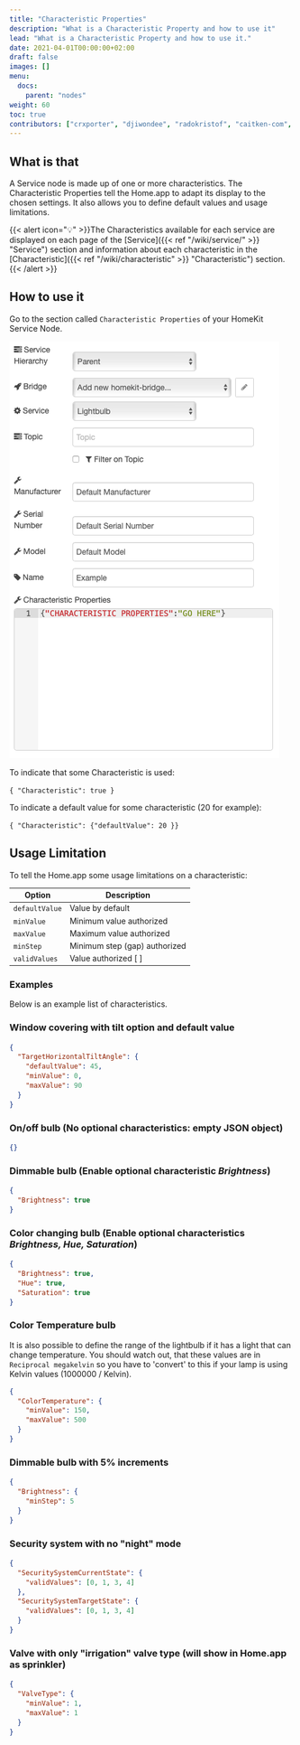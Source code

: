 ```yaml
---
title: "Characteristic Properties"
description: "What is a Characteristic Property and how to use it"
lead: "What is a Characteristic Property and how to use it."
date: 2021-04-01T00:00:00+02:00
draft: false
images: []
menu:
  docs:
    parent: "nodes"
weight: 60
toc: true
contributors: ["crxporter", "djiwondee", "radokristof", "caitken-com", "Shaquu"]
---
```


## What is that

A Service node is made up of one or more characteristics. The Characteristic Properties tell the Home.app to adapt its display to the chosen settings. It also allows you to define default values and usage limitations.

{{< alert icon="💡" >}}The Characteristics available for each service are displayed on each page of the [Service]({{< ref "/wiki/service/" >}} "Service") section and information about each characteristic in the [Characteristic]({{< ref "/wiki/characteristic" >}} "Characteristic") section.{{< /alert >}}

## How to use it

Go to the section called `Characteristic Properties` of your HomeKit Service Node.

![Characteristic Properties](characteristic_properties.png)

To indicate that some Characteristic is used:

`{ "Characteristic": true }`

To indicate a default value for some characteristic (20 for example):

`{ "Characteristic": {"defaultValue": 20 }}`

## Usage Limitation

To tell the Home.app some usage limitations on a characteristic:

| Option         | Description                   |
| -------------- | ----------------------------- |
| `defaultValue` | Value by default              |
| `minValue`     | Minimum value authorized      |
| `maxValue`     | Maximum value authorized      |
| `minStep`      | Minimum step (gap) authorized |
| `validValues`  | Value authorized [ ]          |

### Examples

Below is an example list of characteristics.

### Window covering with tilt option and default value

```json
{
  "TargetHorizontalTiltAngle": {
    "defaultValue": 45,
    "minValue": 0,
    "maxValue": 90
  }
}
```

### On/off bulb (No optional characteristics: empty JSON object)

```json
{}
```

### Dimmable bulb (Enable optional characteristic _Brightness_)

```json
{
  "Brightness": true
}
```

### Color changing bulb (Enable optional characteristics _Brightness, Hue, Saturation_)

```json
{
  "Brightness": true,
  "Hue": true,
  "Saturation": true
}
```

### Color Temperature bulb

It is also possible to define the range of the lightbulb if it has a light that can change temperature.
You should watch out, that these values are in `Reciprocal megakelvin` so you have to 'convert' to this if your lamp is using Kelvin values (1000000 / Kelvin).

```json
{
  "ColorTemperature": {
    "minValue": 150,
    "maxValue": 500
  }
}
```

### Dimmable bulb with 5% increments

```json
{
  "Brightness": {
    "minStep": 5
  }
}
```

### Security system with no "night" mode

```json
{
  "SecuritySystemCurrentState": {
    "validValues": [0, 1, 3, 4]
  },
  "SecuritySystemTargetState": {
    "validValues": [0, 1, 3, 4]
  }
}
```

### Valve with only "irrigation" valve type (will show in Home.app as sprinkler)

```json
{
  "ValveType": {
    "minValue": 1,
    "maxValue": 1
  }
}
```
